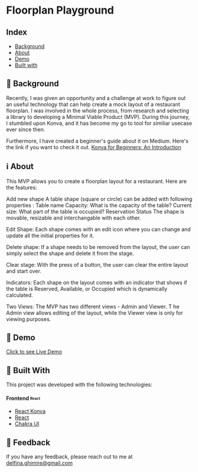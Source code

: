 
# Floorplan Playground
## Index

- [Background](#background)
- [About](#about)
- [Demo](#demo)
- [Built with](#technologies)




<a id='background'/>

 ## :thought_balloon: Background
Recently, I was given an opportunity and a challenge at work to figure out an useful technology that can help create
a mock layout of a restaurant floorplan. I was involved in the whole process, from research and selecting a library to
developing a Minimal Viable Product (MVP). During this journey, I stumbled upon Konva, and it has become my go to tool
for similiar usecase ever since then.

Furthermore, I have created a beginner's guide about it on Medium. Here's the link if you want to check it out.
[Konva for Beginners: An Introduction](https://medium.com/@around_delfi/a-beginners-guide-to-konva-an-introduction-ca9e98adda88)


<a id='about'/>

 ## :information_source: About

This MVP allows you to create a floorplan layout for a restaurant. Here are the features:

Add new shape
A table shape (square or circle) can be added with following properties :
Table name
Capacity: What is the capacity of the table?
Current size: What part of the table is occupied?
Reservation Status
The shape is movable, resizable and interchangable with each other.

Edit Shape: Each shape comes with an edit icon where you can change and update all the initial properties for it.

Delete shape: If a shape needs to be removed from the layout, the user can simply select the shape and delete it from the stage.

Clear stage: With the press of a button, the user can clear the entire layout and start over.


Indicators: Each shape on the layout comes with an indicator that shows if the table is Reserved, Available, or Occupied 
which is dynamically calculated. 

Two Views: The MVP has two different views - Admin and Viewer. T
he Admin view allows editing of the layout, while the Viewer view is only for viewing purposes. 



<a id='demo'/>

## :link: Demo

[Click to see Live Demo](https://floorplan-playground.netlify.app/)



<a id='technologies'/>

## :hammer: Built With

This project was developed with the following technologies:

#### **Frontend** <sub><sup>React</sup></sub>
  - [React Konva](https://konvajs.org/)
  - [React](#)
  - [Chakra UI](#)



## :love_letter: Feedback

If you have any feedback, please reach out to me at [delfina.ghimire@gmail.com](delfina.ghimire@gmail.com)


















